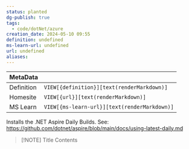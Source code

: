 ```yaml
---
status: planted
dg-publish: true
tags:
  - code/dotNet/azure
creation_date: 2024-05-10 09:55
definition: undefined
ms-learn-url: undefined
url: undefined
aliases: 
---
```


| MetaData   |                                              |
| ---------- | -------------------------------------------- |
| Definition | `VIEW[{definition}][text(renderMarkdown)]`   |
| Homesite   | `VIEW[{url}][text(renderMarkdown)]`          |
| MS Learn   | `VIEW[{ms-learn-url}][text(renderMarkdown)]` |

Installs the .NET Aspire Daily Builds. See: https://github.com/dotnet/aspire/blob/main/docs/using-latest-daily.md

> [!NOTE] Title
> Contents
